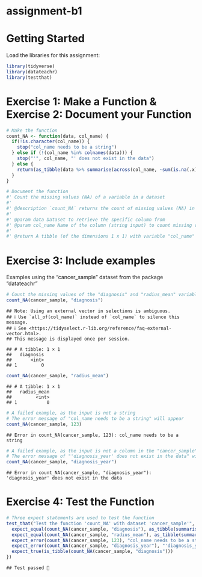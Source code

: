 assignment-b1
================

# Getting Started

Load the libraries for this assignment:

``` r
library(tidyverse)
library(datateachr)
library(testthat)
```

# Exercise 1: Make a Function & Exercise 2: Document your Function

``` r
# Make the function
count_NA <- function(data, col_name) {
  if(!is.character(col_name)) {
    stop("col_name needs to be a string")
  } else if (!(col_name %in% colnames(data))) {
    stop("'", col_name, "' does not exist in the data")
  } else {
    return(as_tibble(data %>% summarise(across(col_name, ~sum(is.na(.x))))))
  }
}

# Document the function
#' Count the missing values (NA) of a variable in a dataset
#'
#' @description `count_NA` returns the count of missing values (NA) in a specified column `col_name` of a given dataset `data`
#'
#' @param data Dataset to retrieve the specific column from
#' @param col_name Name of the column (string input) to count missing value(s)
#'
#' @return A tibble (of the dimensions 1 x 1) with variable "col_name" and its value of the integer count of missing values (NA) 
```

# Exercise 3: Include examples

Examples using the “cancer\_sample” dataset from the package
“datateachr”

``` r
# Count the missing values of the "diagnosis" and "radius_mean" variables in the "cancer_sample" dataset
count_NA(cancer_sample, "diagnosis")
```

    ## Note: Using an external vector in selections is ambiguous.
    ## ℹ Use `all_of(col_name)` instead of `col_name` to silence this message.
    ## ℹ See <https://tidyselect.r-lib.org/reference/faq-external-vector.html>.
    ## This message is displayed once per session.

    ## # A tibble: 1 × 1
    ##   diagnosis
    ##       <int>
    ## 1         0

``` r
count_NA(cancer_sample, "radius_mean")
```

    ## # A tibble: 1 × 1
    ##   radius_mean
    ##         <int>
    ## 1           0

``` r
# A failed example, as the input is not a string
# The error message of "col_name needs to be a string" will appear
count_NA(cancer_sample, 123)
```

    ## Error in count_NA(cancer_sample, 123): col_name needs to be a string

``` r
# A failed example, as the input is not a column in the "cancer_sample" dataset
# The error message of "'diagnosis_year' does not exist in the data" will appear
count_NA(cancer_sample, "diagnosis_year")
```

    ## Error in count_NA(cancer_sample, "diagnosis_year"): 'diagnosis_year' does not exist in the data

# Exercise 4: Test the Function

``` r
# Three expect statements are used to test the function
test_that("Test the function 'count_NA' with dataset 'cancer_sample'", {
  expect_equal(count_NA(cancer_sample, "diagnosis"), as_tibble(summarise(cancer_sample, across(diagnosis, ~ sum(is.na(.x))))))
  expect_equal(count_NA(cancer_sample, "radius_mean"), as_tibble(summarise(cancer_sample, across(radius_mean, ~ sum(is.na(.x))))))
  expect_error(count_NA(cancer_sample, 123), "col_name needs to be a string")
  expect_error(count_NA(cancer_sample, "diagnosis_year"), "'diagnosis_year' does not exist in the data")
  expect_true(is_tibble(count_NA(cancer_sample, "diagnosis")))
})
```

    ## Test passed 🎉
